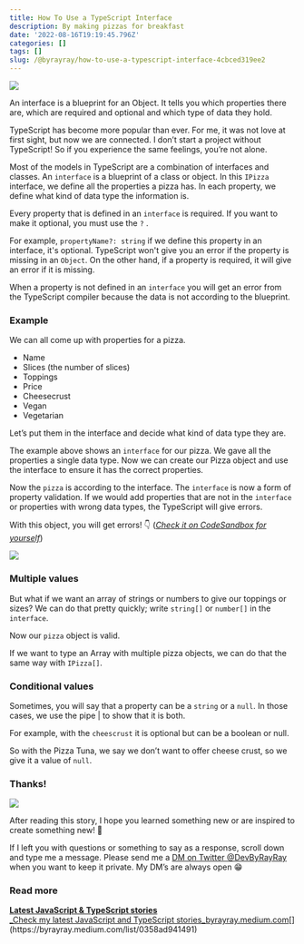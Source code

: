 ```yaml
---
title: How To Use a TypeScript Interface
description: By making pizzas for breakfast
date: '2022-08-16T19:19:45.796Z'
categories: []
tags: []
slug: /@byrayray/how-to-use-a-typescript-interface-4cbced319ee2
---
```


![](/images/1__GGHQySa4lhZk1Chd28EuNA.png)

An interface is a blueprint for an Object. It tells you which properties there are, which are required and optional and which type of data they hold.

TypeScript has become more popular than ever. For me, it was not love at first sight, but now we are connected. I don’t start a project without TypeScript! So if you experience the same feelings, you’re not alone.

Most of the models in TypeScript are a combination of interfaces and classes. An `interface` is a blueprint of a class or object. In this `IPizza` interface, we define all the properties a pizza has. In each property, we define what kind of data type the information is.

Every property that is defined in an `interface` is required. If you want to make it optional, you must use the `?` .

For example, `propertyName?: string` if we define this property in an interface, it's optional. TypeScript won't give you an error if the property is missing in an `Object`. On the other hand, if a property is required, it will give an error if it is missing.

When a property is not defined in an `interface` you will get an error from the TypeScript compiler because the data is not according to the blueprint.

### Example

We can all come up with properties for a pizza.

*   Name
*   Slices (the number of slices)
*   Toppings
*   Price
*   Cheesecrust
*   Vegan
*   Vegetarian

Let’s put them in the interface and decide what kind of data type they are.

The example above shows an `interface` for our pizza. We gave all the properties a single data type. Now we can create our Pizza object and use the interface to ensure it has the correct properties.

Now the `pizza` is according to the interface. The `interface` is now a form of property validation. If we would add properties that are not in the `interface` or properties with wrong data types, the TypeScript will give errors.

With this object, you will get errors! 👇 ([_Check it on CodeSandbox for yourself_](https://codesandbox.io/s/typescript-error-with-wrong-property-information-kdi529?file=/index.ts))

![](/images/1__2lVYUioEXcbN31E8FZg6ww.png)

### Multiple values

But what if we want an array of strings or numbers to give our toppings or sizes? We can do that pretty quickly; write `string[]` or `number[]` in the `interface`.

Now our `pizza` object is valid.

If we want to type an Array with multiple pizza objects, we can do that the same way with `IPizza[]`.

### Conditional values

Sometimes, you will say that a property can be a `string` or a `null`. In those cases, we use the pipe | to show that it is both.

For example, with the `cheescrust` it is optional but can be a boolean or null.

So with the Pizza Tuna, we say we don’t want to offer cheese crust, so we give it a value of `null`.

### Thanks!

![](/images/0__VfkbsGbdeKbkzFjc.jpg)

After reading this story, I hope you learned something new or are inspired to create something new! 🤗

If I left you with questions or something to say as a response, scroll down and type me a message. Please send me a [DM on Twitter @DevByRayRay](https://twitter.com/@devbyrayray) when you want to keep it private. My DM’s are always open 😁



### Read more

[**Latest JavaScript & TypeScript stories**  
_Check my latest JavaScript and TypeScript stories_byrayray.medium.com](https://byrayray.medium.com/list/0358ad941491 "https://byrayray.medium.com/list/0358ad941491")[](https://byrayray.medium.com/list/0358ad941491)